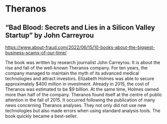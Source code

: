 # Theranos

## “Bad Blood: Secrets and Lies in a Silicon Valley Startup” by John Carreyrou

<https://www.about-fraud.com/2022/06/15/10-books-about-the-biggest-business-scams-of-our-time/>

The book was written by research journalist John Carreyrou. It is about the rise and fall of the well-known Theranos company. For ten years, the company managed to maintain the myth of its advanced medical technologies and attract investors. Elizabeth Holmes was able to secure approximately $400 million in investment. Already in 2015, the cost of Theranos was estimated to be $9 billion. At the same time, Holmes owned more than half of the company. Theranos found itself at the centre of public attention in the fall of 2015. It occurred following the publication of many news concerning Theranos analyses. They not only did not use new technologies but also made errors when using standard analysis tools. The book quickly became a best-seller.
